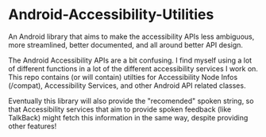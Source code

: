 # Android-Accessibility-Utilities
An Android library that aims to make the accessibility APIs less ambiguous, more streamlined, better documented, and all around better API design.

The Android Accessibility APIs are a bit confusing.  I find myself using a lot of different functions
in a lot of the different accessibility services I work on.  This repo contains (or will contain) utilties for
Accessibility Node Infos (/compat), Accessibility Services, and other Android API related classes.  

Eventually this library will also provide the "recomended" spoken string, so that Accessibility services that aim
to provide spoken feedback (like TalkBack) might fetch this information in the same way, despite providing
other features!
